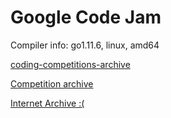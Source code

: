 # Google Code Jam

Compiler info: go1.11.6, linux, amd64

[coding-competitions-archive](https://github.com/google/coding-competitions-archive)

[Competition archive](https://codingcompetitions.withgoogle.com/codejam/archive)

[Internet Archive :(](https://web.archive.org/web/20170227150441/http://code.google.com/codejam/contests.html)
